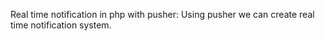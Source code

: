Real time notification in php with pusher:
 Using pusher we can create real time notification system.
